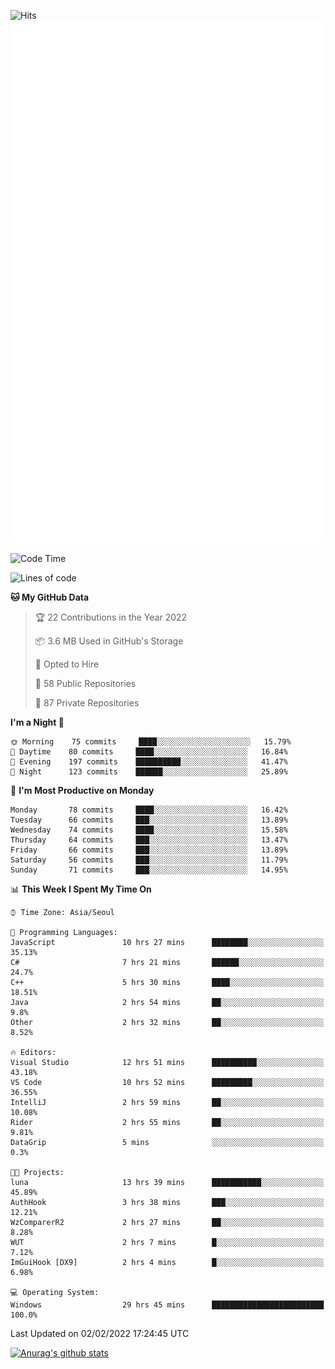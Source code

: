 ![Hits](https://hits.seeyoufarm.com/api/count/incr/badge.svg?url=https%3A%2F%2Fgithub.com%2Fkokose1234&count_bg=%2379C83D&title_bg=%23555555&icon=apple.svg&icon_color=%23E7E7E7&title=hits&edge_flat=false)
<br/>
![Metrics](https://github.com/kokose1234/kokose1234/blob/main/github-metrics.svg)

<!--START_SECTION:waka-->
![Code Time](http://img.shields.io/badge/Code%20Time-429%20hrs%2022%20mins-blue)

![Lines of code](https://img.shields.io/badge/From%20Hello%20World%20I%27ve%20Written-8%20Million%20lines%20of%20code-blue)

**🐱 My GitHub Data** 

> 🏆 22 Contributions in the Year 2022
 > 
> 📦 3.6 MB Used in GitHub's Storage 
 > 
> 💼 Opted to Hire
 > 
> 📜 58 Public Repositories 
 > 
> 🔑 87 Private Repositories  
 > 
**I'm a Night 🦉** 

```text
🌞 Morning    75 commits     ████░░░░░░░░░░░░░░░░░░░░░   15.79% 
🌆 Daytime    80 commits     ████░░░░░░░░░░░░░░░░░░░░░   16.84% 
🌃 Evening    197 commits    ██████████░░░░░░░░░░░░░░░   41.47% 
🌙 Night      123 commits    ██████░░░░░░░░░░░░░░░░░░░   25.89%

```
📅 **I'm Most Productive on Monday** 

```text
Monday       78 commits     ████░░░░░░░░░░░░░░░░░░░░░   16.42% 
Tuesday      66 commits     ███░░░░░░░░░░░░░░░░░░░░░░   13.89% 
Wednesday    74 commits     ████░░░░░░░░░░░░░░░░░░░░░   15.58% 
Thursday     64 commits     ███░░░░░░░░░░░░░░░░░░░░░░   13.47% 
Friday       66 commits     ███░░░░░░░░░░░░░░░░░░░░░░   13.89% 
Saturday     56 commits     ███░░░░░░░░░░░░░░░░░░░░░░   11.79% 
Sunday       71 commits     ███░░░░░░░░░░░░░░░░░░░░░░   14.95%

```


📊 **This Week I Spent My Time On** 

```text
⌚︎ Time Zone: Asia/Seoul

💬 Programming Languages: 
JavaScript               10 hrs 27 mins      ████████░░░░░░░░░░░░░░░░░   35.13% 
C#                       7 hrs 21 mins       ██████░░░░░░░░░░░░░░░░░░░   24.7% 
C++                      5 hrs 30 mins       ████░░░░░░░░░░░░░░░░░░░░░   18.51% 
Java                     2 hrs 54 mins       ██░░░░░░░░░░░░░░░░░░░░░░░   9.8% 
Other                    2 hrs 32 mins       ██░░░░░░░░░░░░░░░░░░░░░░░   8.52%

🔥 Editors: 
Visual Studio            12 hrs 51 mins      ██████████░░░░░░░░░░░░░░░   43.18% 
VS Code                  10 hrs 52 mins      █████████░░░░░░░░░░░░░░░░   36.55% 
IntelliJ                 2 hrs 59 mins       ██░░░░░░░░░░░░░░░░░░░░░░░   10.08% 
Rider                    2 hrs 55 mins       ██░░░░░░░░░░░░░░░░░░░░░░░   9.81% 
DataGrip                 5 mins              ░░░░░░░░░░░░░░░░░░░░░░░░░   0.3%

🐱‍💻 Projects: 
luna                     13 hrs 39 mins      ███████████░░░░░░░░░░░░░░   45.89% 
AuthHook                 3 hrs 38 mins       ███░░░░░░░░░░░░░░░░░░░░░░   12.21% 
WzComparerR2             2 hrs 27 mins       ██░░░░░░░░░░░░░░░░░░░░░░░   8.28% 
WUT                      2 hrs 7 mins        █░░░░░░░░░░░░░░░░░░░░░░░░   7.12% 
ImGuiHook [DX9]          2 hrs 4 mins        █░░░░░░░░░░░░░░░░░░░░░░░░   6.98%

💻 Operating System: 
Windows                  29 hrs 45 mins      █████████████████████████   100.0%

```


 Last Updated on 02/02/2022 17:24:45 UTC
<!--END_SECTION:waka-->

[![Anurag's github stats](https://github-readme-stats.vercel.app/api?username=kokose1234&theme=dracula)](https://github.com/anuraghazra/github-readme-stats)



	
